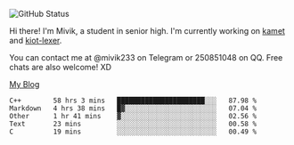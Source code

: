 ![GitHub Status](https://github-readme-stats.vercel.app/api?show_icons=true&username=Mivik)

Hi there! I'm Mivik, a student in senior high. I'm currently working on [kamet](https://github.com/Mivik/kamet) and [kiot-lexer](https://github.com/KiotLand/kiot-lexer).

You can contact me at @mivik233 on Telegram or 250851048 on QQ. Free chats are also welcome! XD

[My Blog](https://mivik.gitee.io)

<!--START_SECTION:waka-->
```text
C++        58 hrs 3 mins   ██████████████████████░░░   87.98 % 
Markdown   4 hrs 38 mins   █▓░░░░░░░░░░░░░░░░░░░░░░░   07.04 % 
Other      1 hr 41 mins    ▓░░░░░░░░░░░░░░░░░░░░░░░░   02.56 % 
Text       23 mins         ░░░░░░░░░░░░░░░░░░░░░░░░░   00.58 % 
C          19 mins         ░░░░░░░░░░░░░░░░░░░░░░░░░   00.49 % 
```
<!--END_SECTION:waka-->
